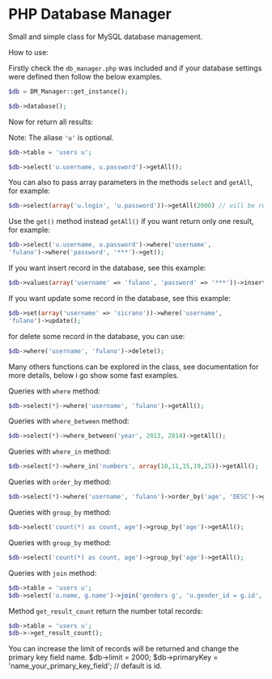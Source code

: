 PHP Database Manager
================

Small and simple class for MySQL database management.

How to use:

Firstly check the `db_manager.php` was included and if your database settings were
defined then follow the below examples.

```php
$db = DM_Manager::get_instance();
```

```php
$db->database();
```

Now for return all results:

Note: The aliase `'u'` is optional.

```php
$db->table = 'users u';
```

```php
$db->select('u.username, u.password')->getAll();
```

You can also to pass array parameters in the methods `select` and `getAll`, for example:

```php
$db->select(array('u.login', 'u.password'))->getAll(2000) // will be returned 2000.;
```

Use the `get()` method instead `getAll()` if you want return only one result,
for example:

```php
$db->select('u.username, u.password')->where('username',
'fulano')->where('password', '***')->get();
```

If you want insert record in the database, see this example:

```php
$db->values(array('username' => 'fulano', 'password' => '***'))->insert();
```

If you want update some record in the database, see this example:

```php
$db->set(array('username' => 'sicrano'))->where('username',
'fulano')->update();`
```

for delete some record in the database, you can use:

```php
$db->where('username', 'fulano')->delete();
```

Many others functions can be explored in the class, see documentation for more details, below i go show some fast examples.

Queries with `where` method:
```php
$db->select(*)->where('username', 'fulano')->getAll();
```

Queries with `where_between` method:
```php
$db->select(*)->where_between('year', 2013, 2014)->getAll();
```

Queries with `where_in` method:
```php
$db->select(*)->where_in('numbers', array(10,11,15,19,25))->getAll();
```

Queries with `order_by` method:
```php
$db->select(*)->where('username', 'fulano')->order_by('age', 'DESC')->getAll();
```

Queries with `group_by` method:
```php
$db->select('count(*) as count, age')->group_by('age')->getAll();
```

Queries with `group_by` method:
```php
$db->select('count(*) as count, age')->group_by('age')->getAll();
```

Queries with `join` method:
```php
$db->table = 'users u';
$db->select('u.name, g.name')->join('genders g', 'u.gender_id = g.id', 'LEFT')->getAll();
```

Method `get_result_count` return the number total records:
```php
$db->table = 'users u';
$db->->get_result_count();
```

You can increase the limit of records will be returned and change the primary key field name.
$db->limit = 2000;
$db->primaryKey = 'name_your_primary_key_field'; // default is id.